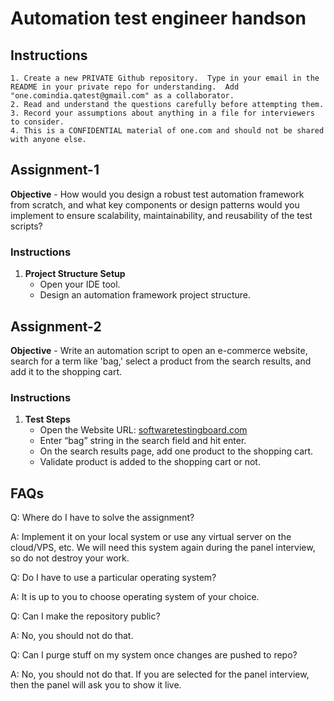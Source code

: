 # Automation test engineer handson

## Instructions

```
1. Create a new PRIVATE Github repository.  Type in your email in the README in your private repo for understanding.  Add "one.comindia.qatest@gmail.com" as a collaborator.
2. Read and understand the questions carefully before attempting them.
3. Record your assumptions about anything in a file for interviewers to consider.
4. This is a CONFIDENTIAL material of one.com and should not be shared with anyone else.
```

## Assignment-1

**Objective** - How would you design a robust test automation framework from scratch, and what key components or design patterns would you implement to ensure scalability, maintainability, and reusability of the test scripts? 

### Instructions

1. **Project Structure Setup**
   - Open your IDE tool.
   - Design an automation framework project structure.

## Assignment-2

**Objective** - Write an automation script to open an e-commerce website, search for a term like 'bag,' select a product from the search results, and add it to the shopping cart. 

### Instructions

1. **Test Steps**
   - Open the Website URL: [softwaretestingboard.com](https://magento.softwaretestingboard.com/)
   - Enter “bag” string in the search field and hit enter.
   - On the search results page, add one product to the shopping cart.
   - Validate product is added to the shopping cart or not.

## FAQs

Q: Where do I have to solve the assignment?

A: Implement it on your local system or use any virtual server on the cloud/VPS, etc. We will need this system again during the panel interview, so do not destroy your work.

Q: Do I have to use a particular operating system?

A: It is up to you to choose operating system of your choice.

Q: Can I make the repository public?

A: No, you should not do that.

Q: Can I purge stuff on my system once changes are pushed to repo?

A: No, you should not do that. If you are selected for the panel interview, then the panel will ask you to show it live.
